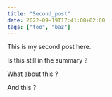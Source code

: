 ```yaml
---
title: "Second_post"
date: 2022-09-19T17:41:08+02:00
tags: ["foo", "baz"]
---
```


This is my second post here.

Is this still in the summary ?

What about this ?

<!--more-->

And this ?
